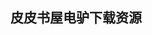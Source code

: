 ## 皮皮书屋电驴下载资源 

[Metaprogramming in .NET.pdf]: (ed2k://|file|Metaprogramming%20in%20.NET.pdf|12414291|817741dc0bfbce3c5ac5729268e42c17|h=z6a2xraf54wsbisf56oq6z7elku3ewwo|/)

[Pro ASP.NET MVC 4, 4th edition.pdf]: (ed2k://|file|Pro%20ASP.NET%20MVC%204%2C%204th%20edition.pdf|23943489|934d4e75c5b55c35c10672afacf45081|h=eelrbntpzvj7hszroimgpq6qv2yj3gai|/)

[ActionScript大型网页游戏开发.pdf]: (ed2k://|file|ActionScript%E5%A4%A7%E5%9E%8B%E7%BD%91%E9%A1%B5%E6%B8%B8%E6%88%8F%E5%BC%80%E5%8F%91.pdf|25558342|25f6404ec6ef25061a407746eb7df4dd|h=24dnlmxnq723q2hmxrqhekw2kyrfhwab|/)

[Android Application Development for Java Programmers.pdf]: (ed2k://|file|Android%20Application%20Development%20for%20Java%20Programmers.pdf|4755291|925deb2f27dbcde2709b496ee4c0ef5f|h=bdqfhqfsf2ghfh6yg7ahu7komnqcjysf|/)

[Android Design Patterns.pdf]: (ed2k://|file|Android%20Design%20Patterns.pdf|23276775|e3cba2a523bc64d4b724848b73df514a|h=feensdwos3oeqvz3tddb3famkft3gfkq|/)

[Pro PHP MVC.pdf]: (ed2k://|file|Pro%20PHP%20MVC.pdf|2805835|bc0f8172c5e7076cebbafb057f3aa70c|h=htaed4g5kjdhtlnkpkhv7kyuvzushaae|/)

[The Essential Guide to Dreamweaver CS3 with CSS, Ajax, and PHP.pdf]: (ed2k://|file|The%20Essential%20Guide%20to%20Dreamweaver%20CS3%20with%20CSS%2C%20Ajax%2C%20and%20PHP.pdf|21582234|d174f218e83d22deed0c69f81f0273ab|h=47tqhiy574mypsvjd3syssewu7kmiv7m|/)

[The Essential Guide to Dreamweaver CS4 with CSS, Ajax, and PHP.pdf]: (ed2k://|file|The%20Essential%20Guide%20to%20Dreamweaver%20CS4%20with%20CSS%2C%20Ajax%2C%20and%20PHP.pdf|31294962|4e3acb412efbfc58ebb35b53b54dd3d0|h=ooegrfbxvgjcdhyha2ohg3uqf2vf47zz|/)

[AJAX and PHP_ Building Modern Web Applications, 2nd Edition.pdf]: (ed2k://|file|AJAX%20and%20PHP_%20Building%20Modern%20Web%20Applications%2C%202nd%20Edition.pdf|4143527|23a4ac2b5bc75ead7a98deef9c2475c7|h=yrxoszh2zz6y66mxmgmwok2bthnnlike|/)

[Programming Razor.pdf]: (ed2k://|file|Programming%20Razor.pdf|4512135|f5d0530859bf58b9693472202d833cbf|h=qgmeh4d7uyq7skkr6fih6sqrz7qo3nuf|/)

[MCTS Self-Paced Training Kit (Exam 70-433)_ Microsoft® SQL Server® 2008 Database Development.pdf]: (ed2k://|file|MCTS%20Self-Paced%20Training%20Kit%20%28Exam%2070-433%29_%20Microsoft%C2%AE%20SQL%20Server%C2%AE%202008%20Database%20Development.pdf|4435185|11e11760c49c8ff2ded4b59f2118653b|h=nkgwsry45hmlq4aeiwbdop4iirjpgzy3|/)

[The Book of PF, Second Edition.pdf]: (ed2k://|file|The%20Book%20of%20PF%2C%20Second%20Edition.pdf|6864856|e7698e4bad37880384e69ddf47c3cdd5|h=qvw6pgunisx4lx4eu6ujp4pw2rvep5r2|/)

[FreeBSD使用大全(第二版).pdf]: (ed2k://|file|FreeBSD%E4%BD%BF%E7%94%A8%E5%A4%A7%E5%85%A8%28%E7%AC%AC%E4%BA%8C%E7%89%88%29.pdf|24897805|ca07c0c305cea59218103749d3e7b513|h=klx7phys5md3u6fdpiyot6pcvhbtzysk|/)

[The JavaScript Pocket Guide.pdf]: (ed2k://|file|The%20JavaScript%20Pocket%20Guide.pdf|1608640|66086f83b6fc291dae64a68a9c67f5a6|h=ny7j33d6z6t5i4vzn6csqpkvmjhdg3kv|/)

[DTrace_ Dynamic Tracing in Oracle Solaris, Mac OS X and FreeBSD.rar]: (ed2k://|file|DTrace_%20Dynamic%20Tracing%20in%20Oracle%20Solaris%2C%20Mac%20OS%20X%20and%20FreeBSD.rar|6547925|b37dff7c7f5b768790d3acf9b2ff7238|h=bic7roomqkxj5hs3xescs33vjepvjany|/)

[CCNA_ Cisco Certified Network Associate Study Guide_ Exam 640-802, 6th Edition.pdf]: (ed2k://|file|CCNA_%20Cisco%20Certified%20Network%20Associate%20Study%20Guide_%20Exam%20640-802%2C%206th%20Edition.pdf|40008740|b7797b265ead143db809023851ef69f9|h=ox6xhir4tqs2jdqszkm2b32pziuthm43|/)

[Computational Logic and Set Theory.pdf]: (ed2k://|file|Computational%20Logic%20and%20Set%20Theory.pdf|5606480|9e500757d79804c990476a7381c76386|h=omshgzpocq3sa4z6bb6dv33qxlm3plep|/)

[puppet入门.pdf]: (ed2k://|file|puppet%E5%85%A5%E9%97%A8.pdf|392711|c895a2a97e0a24534ee1f140df7745eb|h=qpkaffaiabkw42qecy4rvgp4al4m5h5i|/)

[Memory Management_ Algorithms and Implementations in C_C++.pdf]: (ed2k://|file|Memory%20Management_%20Algorithms%20and%20Implementations%20in%20C_C%2B%2B.pdf|4174890|9dcb9ba5643fb7d2be360f0ed290ee59|h=zqlz7q4iwxeukwnguenmv3iiofn6x3qz|/)

[Algorithms, 4th Edition.pdf]: (ed2k://|file|Algorithms%2C%204th%20Edition.pdf|12927921|c7fc1426fca1c6420a077c336b227aac|h=5bruhxctmwcf2eh2jzllmblbbytixklb|/)

[Mathematical Methods and Algorithms for Signal Processing.pdf]: (ed2k://|file|Mathematical%20Methods%20and%20Algorithms%20for%20Signal%20Processing.pdf|40864340|f0a49c9bcc72aa595816269e9df54a29|h=qpvigh2cxtztjhmye3xcxkmmnfyveh4u|/)

[SAS For Dummies, 2nd Edition.pdf]: (ed2k://|file|SAS%20For%20Dummies%2C%202nd%20Edition.pdf|10596058|3c67b580d333b22150580977af8cfe67|h=iimhbwyecjtt4j2vs5fh3vyx2glidcfw|/)

[Adobe Creative Suite 5 Design Premium How-Tos_ 100 Essential Techniques.pdf]: (ed2k://|file|Adobe%20Creative%20Suite%205%20Design%20Premium%20How-Tos_%20100%20Essential%20Techniques.pdf|12810417|7567acec8f1635b6024c2c7b376b2cc2|h=5l2cjo5vkfclw55jcy27vnhnmmjrsgo6|/)

[Knapsak Problems_ Algorithms and Computer Implementations.pdf]: (ed2k://|file|Knapsak%20Problems_%20Algorithms%20and%20Computer%20Implementations.pdf|23602991|49028e2f6d39671f91a06a3a3acae174|h=73qwtkaanzhrs66s7yvpc35he322nbdm|/)

[Metro Revealed_ Building Windows 8 apps with HTML5 and JavaScript.pdf]: (ed2k://|file|Metro%20Revealed_%20Building%20Windows%208%20apps%20with%20HTML5%20and%20JavaScript.pdf|2720360|c35613779a3d2730bbefa427a92f455b|h=ukprotbdoshma4odu7s3qwf27wfoimnn|/)

[Category Theory for Computing Science.pdf]: (ed2k://|file|Category%20Theory%20for%20Computing%20Science.pdf|30342729|538277d48e1f5e31e5ee5d95b4cf3934|h=ffegfhdcd35a6j6ajfxgzuheubr3fyrq|/)

[Diablo  2002 The Kingdom of Shadow.pdf]: (ed2k://|file|Diablo%20%202002%20The%20Kingdom%20of%20Shadow.pdf|502474|644066afd186f89197df8fb5228eb5a7|h=hz6jmdysmufyl7rkewpzn3mgmouqfhfe|/)

[Internet Information Services (IIS) 7.0 Administrator’s Pocket Consultant.chm]: (ed2k://|file|Internet%20Information%20Services%20%28IIS%29%207.0%20Administrator%E2%80%99s%20Pocket%20Consultant.chm|10945439|cd82a7c42d720f44db04551c1162b091|h=rcwjvyy5xdvzs5ldfauuctebnc5hermo|/)

[VMware ThinApp 4.7 Essentials.pdf]: (ed2k://|file|VMware%20ThinApp%204.7%20Essentials.pdf|8439498|478eedec23103cc6beb935a2cb18e9de|h=6wt47ixhcaqlqptqufqsbyhx7v2u4hw4|/)

[Distributed and Cloud Computing_ From Parallel Processing to the Internet of Things.pdf]: (ed2k://|file|Distributed%20and%20Cloud%20Computing_%20From%20Parallel%20Processing%20to%20the%20Internet%20of%20Things.pdf|20673224|d4a563237627d428537e1b9dcf232a19|h=ywdjtpytevtd5tzgaqzbjnfg4ni4yoym|/)

[The Web Designer’s Roadmap.pdf]: (ed2k://|file|The%20Web%20Designer%E2%80%99s%20Roadmap.pdf|19210725|25ba27a014765eb14c11b14ddbac815d|h=lijrza6rkgbplbc47azh5xvsib3u3gid|/)

[Problem Solving and Program Design in C (5th Edition).pdf]: (ed2k://|file|Problem%20Solving%20and%20Program%20Design%20in%20C%20%285th%20Edition%29.pdf|33260440|e9d308d66f2b63f30de1b598b5495aff|h=pdnwtvs6iqcmeujkx7khscapd3slwnh5|/)

[Red Hat Enterprise Linux 4 For Dummies.pdf]: (ed2k://|file|Red%20Hat%20Enterprise%20Linux%204%20For%20Dummies.pdf|13862619|0ed61ea76ba620f67a2f881e00f4d4f1|h=2i3m2ygsocod7hdsms4vd24v7452juer|/)

[Programming in C (3rd Edition).pdf]: (ed2k://|file|Programming%20in%20C%20%283rd%20Edition%29.pdf|5186669|f307c742eecba8874d041bf790631066|h=ejqm5kcfdwqeynwb6xtzl7734jf2ofdz|/)

[DocBook XSL_ The Complete Guide (4th Edition).pdf]: (ed2k://|file|DocBook%20XSL_%20The%20Complete%20Guide%20%284th%20Edition%29.pdf|3299715|b8334453852c0e04945b24199686ce72|h=zwubwcdmjsxaxflfhclcrp6wf72azjam|/)

[Android软件安全与逆向分析.pdf]: (ed2k://|file|Android%E8%BD%AF%E4%BB%B6%E5%AE%89%E5%85%A8%E4%B8%8E%E9%80%86%E5%90%91%E5%88%86%E6%9E%90.pdf|17906544|ef2841e2b843e2c967cf0df339a8c372|h=3l76okid2symm6jlcbdxypmqmy3ij6fj|/)

[Introduction to Network Simulator NS2.pdf]: (ed2k://|file|Introduction%20to%20Network%20Simulator%20NS2.pdf|7833608|8fa619a9db2e1989a3f544897eef5c28|h=nj5b74se2ky4k6vrclsqqmksew2mntmv|/)

[C++ Primer (Third Edition).pdf]: (ed2k://|file|C%2B%2B%20Primer%20%28Third%20Edition%29.pdf|1992610|6fcf74e58c0e6ce9ce6186571e5e8880|h=3ma3xp67puai2xx6qrtiwdrhsi2hkgom|/)

[Unicode Demystified.chm]: (ed2k://|file|Unicode%20Demystified.chm|3807560|df7339dac8ec60d1c5cdcb72b7bd8119|h=mnkqtytwbjpzozkhfed6kz4ujwytzziw|/)

[Pro Open Source Mail.pdf]: (ed2k://|file|Pro%20Open%20Source%20Mail.pdf|7499785|909527346b7a35162597b141e206951b|h=chtx3mjerkx4twv63y5xyfibiwte2pbi|/)

[Android Essentials (Firstpress).pdf]: (ed2k://|file|Android%20Essentials%20%28Firstpress%29.pdf|1144255|419c07e940d5ecac4da0a9733a7a55b8|h=vfjxmueu7qb3hvdbxcmavtanwh5mws4y|/)

[算法竞赛入门经典.pdf]: (ed2k://|file|%E7%AE%97%E6%B3%95%E7%AB%9E%E8%B5%9B%E5%85%A5%E9%97%A8%E7%BB%8F%E5%85%B8.pdf|40109196|196bbda7bb499aeadadc8be90c628565|h=cfm3rad4qnbchnehugxfhjuxqwglxydk|/)

[CMOS VLSI Design_ A Circuits and Systems Perspective, 3rd Edition.pdf]: (ed2k://|file|CMOS%20VLSI%20Design_%20A%20Circuits%20and%20Systems%20Perspective%2C%203rd%20Edition.pdf|32929002|ad01549fdd425443bfaed754e1295295|h=i4ylznjh6sy5lufkgfgdqctvz575ly6e|/)

[XNA 3D Primer.pdf]: (ed2k://|file|XNA%203D%20Primer.pdf|2018692|28be005e4340a73d1f93ed8ede267419|h=a2igic4tqbzsifkqlvyqbznw73kswcv5|/)

[Beginning 3D Game Development with Unity.pdf]: (ed2k://|file|Beginning%203D%20Game%20Development%20with%20Unity.pdf|33215777|9f61c1fa8be5773169b09d52475651f7|h=ja6by4n2lyxuq77obxcg6e5mzpq4tm2s|/)

[Beginning Blender_ Open Source 3D Modeling, Animation, and Game Design.pdf]: (ed2k://|file|Beginning%20Blender_%20Open%20Source%203D%20Modeling%2C%20Animation%2C%20and%20Game%20Design.pdf|21509625|b16416281142c0c672782dbcd6fcd97a|h=tunaf4el54ovz4myz2tcn2in27ucaloo|/)

[学OpenGL编3D游戏.pdf]: (ed2k://|file|%E5%AD%A6OpenGL%E7%BC%963D%E6%B8%B8%E6%88%8F.pdf|44727224|911053710a407417e586eea83ceab94b|h=oyjjqiu3rieka22tsperxt7hqwipfjxh|/)

[3D Graphics with XNA Game Studio 4.0.pdf]: (ed2k://|file|3D%20Graphics%20with%20XNA%20Game%20Studio%204.0.pdf|13413658|d31cc51971a8357441ae2cab96f68d15|h=wrst6u46rmrlxtam25ue4am74ktvux7q|/)

[3D Game Programming All in One.pdf]: (ed2k://|file|3D%20Game%20Programming%20All%20in%20One.pdf|17838044|4e661d5332018758267cdb3e176b6d93|h=u433umczlylpoj6rzzvwc6mombdxhhen|/)

[Step Into Xcode Mac OS X Development.chm]: (ed2k://|file|Step%20Into%20Xcode%20Mac%20OS%20X%20Development.chm|4213922|4f8a36b93e7d49d379998e2aa1b34a9f|h=rvwiolvvikc6aeb4zibx2mi7227jy77s|/)

[CCNA Security Exam Cram (Exam IINS 640-553).pdf]: (ed2k://|file|CCNA%20Security%20Exam%20Cram%20%28Exam%20IINS%20640-553%29.pdf|13050278|19d4af005605c1c91ff5d1446f606473|h=gks3yv6lti7ch6p4zn4sxufe2q547q32|/)

[0 bug：C_C++商用工程之道.pdf]: (ed2k://|file|0%20bug%EF%BC%9AC_C%2B%2B%E5%95%86%E7%94%A8%E5%B7%A5%E7%A8%8B%E4%B9%8B%E9%81%93.pdf|2648393|2bc02ef77a47a7bbed1b5f094a811d37|h=wlp3dzsrjeujuxlikbazeqtxwozl444g|/)

[Foundation ActionScript 3.0 for Flash and Flex.pdf]: (ed2k://|file|Foundation%20ActionScript%203.0%20for%20Flash%20and%20Flex.pdf|5257727|afadecf0947282784f30d741a3e9ea04|h=vubuk6ahc3txamipb7qcg5nl3i35yl3t|/)

[97 Things Every Project Manager Should Know.pdf]: (ed2k://|file|97%20Things%20Every%20Project%20Manager%20Should%20Know.pdf|3771683|3273b9f133689ba7bc301fab49079121|h=tqofmxsz5xi6nawzwe5fs5pbagaxcc76|/)

[Creating Flash Widgets with Flash CS4 and ActionScript 3.0.pdf]: (ed2k://|file|Creating%20Flash%20Widgets%20with%20Flash%20CS4%20and%20ActionScript%203.0.pdf|2691501|a0ab049e98504864c01f8a0a0d2d92cb|h=4tus5zrfwnaewax23z7zxkef6wkh6upa|/)

[CGI Programming 101_ Programming Perl for the World Wide Web, Second Edition.pdf]: (ed2k://|file|CGI%20Programming%20101_%20Programming%20Perl%20for%20the%20World%20Wide%20Web%2C%20Second%20Edition.pdf|427537|f71549327029ee807b4b15cd9a1f71a6|h=sb6o6cwpr4b2orsdf6bacgnxuzis2bbp|/)

[Animation with Scripting for Adobe Flash Professional CS5 Studio Techniques.pdf]: (ed2k://|file|Animation%20with%20Scripting%20for%20Adobe%20Flash%20Professional%20CS5%20Studio%20Techniques.pdf|8828418|94ae2c22548c0ad3a9b058df7bd276d2|h=44tqjxxw75kl25i5mvmob2bovfw2rusy|/)

[ActionScript 3.0 Game Programming University, Second Edition.pdf]: (ed2k://|file|ActionScript%203.0%20Game%20Programming%20University%2C%20Second%20Edition.pdf|11658136|77985e641d874c30369d52da58bae825|h=ttn7qaun6vh5cbg536fqop2kxbemrv4x|/)

[Flash ActionScript 3.0 动画教程.pdf]: (ed2k://|file|Flash%20ActionScript%203.0%20%E5%8A%A8%E7%94%BB%E6%95%99%E7%A8%8B.pdf|4626501|8d06d59541c95b9e1302e4cb4f4268f1|h=u6lzda7cfp7sfbfeuzdb7lnz7nxqgh7v|/)

[ActionScript 3.0 for Adobe Flash Professional CS5 Classroom in a Book.pdf]: (ed2k://|file|ActionScript%203.0%20for%20Adobe%20Flash%20Professional%20CS5%20Classroom%20in%20a%20Book.pdf|12133249|054593fa6c7566a7396ac1bf0443e936|h=gdds7ucakjfg3kfntpi6dna5rvskyuoi|/)

[Rockstar Presentations.pdf]: (ed2k://|file|Rockstar%20Presentations.pdf|7676127|d9ee44bc88f8971a6bbaf616c9f992a2|h=tpvuhaw7g3gwts2gipnxv65cdo4h62ne|/)

[Learn Lua for iOS Game Development.pdf]: (ed2k://|file|Learn%20Lua%20for%20iOS%20Game%20Development.pdf|10677289|d5ec2af429412997a53eb4f2e2ac32be|h=qs3nwni4sbkx5lquvscjsuihvwaxdb5j|/)

[Foundation Actionscript 3.0 with Flash CS3 and Flex.pdf]: (ed2k://|file|Foundation%20Actionscript%203.0%20with%20Flash%20CS3%20and%20Flex.pdf|8163072|1ca2f0eeba45ed4ee732ea7346c1a193|h=7aejnssiadzgsufucewcpjpdfoqxbnid|/)

[The Essential Guide to Flash Games_ Building Interactive Entertainment with ActionScript.pdf]: (ed2k://|file|The%20Essential%20Guide%20to%20Flash%20Games_%20Building%20Interactive%20Entertainment%20with%20ActionScript.pdf|30389292|8996cfcd0e4717318533e4ca026df54a|h=w3dt2liavetxxf5qag4d7xmcxg4af3rl|/)

[Mathematics of Public Key Cryptography.pdf]: (ed2k://|file|Mathematics%20of%20Public%20Key%20Cryptography.pdf|3580987|ec068f229b289d47b9f42b2c9c1e2367|h=gk4u4723u7wkqyka6ja4e77lzev7pfiq|/)

[Digital Forensics with Open Source Tools.pdf]: (ed2k://|file|Digital%20Forensics%20with%20Open%20Source%20Tools.pdf|4523069|f679cc6e621d44e8c46375dfd8019c97|h=oxklq7m62mbwmtojttq53mfmbbugyl62|/)

[Pro ASP.NET 4 CMS_ Advanced Techniques for C# Developers Using the .NET 4 Framework.pdf]: (ed2k://|file|Pro%20ASP.NET%204%20CMS_%20Advanced%20Techniques%20for%20C%23%20Developers%20Using%20the%20.NET%204%20Framework.pdf|46212653|2e5f5c8326a0b23ac3448fd00d073ca6|h=c6ixoxk4fvbmz3vfkpbtzqyv33cileox|/)

[Hacking Secret Ciphers with Python.pdf]: (ed2k://|file|Hacking%20Secret%20Ciphers%20with%20Python.pdf|6930454|4a956fbcdaa2fc6c31f96edd6c789ace|h=gibm6ueem5yh4le6av6xb3mifqwmx6lz|/)

[Pro ASP.NET 4 in C# 2010, Fourth Edition.pdf]: (ed2k://|file|Pro%20ASP.NET%204%20in%20C%23%202010%2C%20Fourth%20Edition.pdf|38761035|1378e5a9b7d9da6e127d95081811e716|h=jp5ndwlmscinormiq3fkuo6ne4eei3qb|/)

[经典密码学与现代密码学.pdf]: (ed2k://|file|%E7%BB%8F%E5%85%B8%E5%AF%86%E7%A0%81%E5%AD%A6%E4%B8%8E%E7%8E%B0%E4%BB%A3%E5%AF%86%E7%A0%81%E5%AD%A6.pdf|22654177|1ad1c21dada586f087e90893c8393956|h=dh7owccz6clpt763nw74qooid5rkmgiy|/)

[CCNP Security Firewall 642-618 Official Cert Guide.pdf]: (ed2k://|file|CCNP%20Security%20Firewall%20642-618%20Official%20Cert%20Guide.pdf|26964277|18eb85640854d493df5b01c48504933c|h=owxmhbtitzo77vyol6iigfvljonpqxdn|/)

[Beginning ASP.NET 4.5 in C#.pdf]: (ed2k://|file|Beginning%20ASP.NET%204.5%20in%20C%23.pdf|20149443|b7fcc9c6bd163551b894ddfdad24d8af|h=2vuyhwehxjlno4o3ubmc2psoenlydxh6|/)

[Build Your Own ASP.NET 4 Web Site Using C# & VB, 4th Edition.pdf]: (ed2k://|file|Build%20Your%20Own%20ASP.NET%204%20Web%20Site%20Using%20C%23%20%26%20VB%2C%204th%20Edition.pdf|33664814|1040f18189965693736b379281df42fc|h=cdjfmt6vnl4wyibkotlemfesgv4c4gxw|/)

[Beginning ASP.NET 4 in C# 2010.pdf]: (ed2k://|file|Beginning%20ASP.NET%204%20in%20C%23%202010.pdf|22141849|4ec4918cfdf8ab09ee272129f9ba57a4|h=wt6fxzrbwalj6vd55ca5wfc43nk7aru2|/)

[MCITP_ Windows Server 2008 Enterprise Administrator Study Guide_ (Exam 70-647).pdf]: (ed2k://|file|MCITP_%20Windows%20Server%202008%20Enterprise%20Administrator%20Study%20Guide_%20%28Exam%2070-647%29.pdf|14160280|ab4532dc0566c4f52fe91ed42cbb6f1f|h=gc77j4fesnhljd6u4wfaf2oo27spqp4a|/)

[Developing Hybrid Applications for the iPhone_ Using HTML, CSS, and JavaScript to Build Dynamic Apps for the iPhone.pdf]: (ed2k://|file|Developing%20Hybrid%20Applications%20for%20the%20iPhone_%20Using%20HTML%2C%20CSS%2C%20and%20JavaScript%20to%20Build%20Dynamic%20Apps%20for%20the%20iPhone.pdf|2659736|1bf5dd4c87b94e42defeec97288f2f9a|h=2df2ngkewswasvbsg556skg6yad2vr4m|/)

[Building iPhone Apps with HTML CSS and JavaScript.pdf]: (ed2k://|file|Building%20iPhone%20Apps%20with%20HTML%20CSS%20and%20JavaScript.pdf|4408106|a9544ea16ad4e1bf150d71a6395f106c|h=o66dfuhvcdgh6gurncvm52wytowwzopc|/)

[Web 2.0 and Social Networking for the Enterprise_ Guidelines and Examples for Implementation and Management Within Your Organization.pdf]: (ed2k://|file|Web%202.0%20and%20Social%20Networking%20for%20the%20Enterprise_%20Guidelines%20and%20Examples%20for%20Implementation%20and%20Management%20Within%20Your%20Organization.pdf|10896210|4bce10e31b2b9010761279cf44ba9f5f|h=4zanjovldiaxmxhd3liz6fv6hkmuocm7|/)

[Beginning ASP.NET 4.5 In C# And VB.pdf]: (ed2k://|file|Beginning%20ASP.NET%204.5%20In%20C%23%20And%20VB.pdf|12168322|b1397f8ec074e5b8cb45d01322e12d42|h=3ev7j3penqpstjrrhcmt4abmcvm6vyh6|/)

[Programming iOS 6, 3rd Edition.pdf]: (ed2k://|file|Programming%20iOS%206%2C%203rd%20Edition.pdf|20804333|92c9ffcbbf6c6a6f3c03458e5a2da4b2|h=z5inrsrbyfqnwdzblgkwbokugx5eynli|/)

